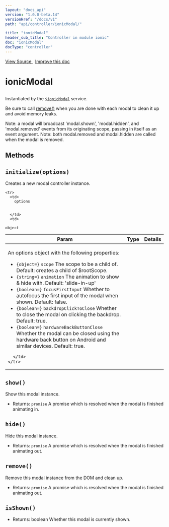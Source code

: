 ```yaml
---
layout: "docs_api"
version: "1.0.0-beta.14"
versionHref: "/docs/v1"
path: "api/controller/ionicModal/"

title: "ionicModal"
header_sub_title: "Controller in module ionic"
doc: "ionicModal"
docType: "controller"
---
```


<div class="improve-docs">
  <a href='http://github.com/driftyco/ionic/tree/1.x/js/angular/service/modal.js#L77'>
    View Source
  </a>
  &nbsp;
  <a href='http://github.com/driftyco/ionic/edit/master/js/angular/service/modal.js#L77'>
    Improve this doc
  </a>
</div>




<h1 class="api-title">

  ionicModal



</h1>





Instantiated by the <a href="/docs/api/service/$ionicModal/"><code>$ionicModal</code></a> service.

Be sure to call [remove()](#remove) when you are done with each modal
to clean it up and avoid memory leaks.

Note: a modal will broadcast 'modal.shown', 'modal.hidden', and 'modal.removed' events from its originating
scope, passing in itself as an event argument. Note: both modal.removed and modal.hidden are
called when the modal is removed.










  

  
## Methods

<div id="initialize"></div>
<h2>
  <code>initialize(options)</code>

</h2>

Creates a new modal controller instance.



<table class="table" style="margin:0;">
  <thead>
    <tr>
      <th>Param</th>
      <th>Type</th>
      <th>Details</th>
    </tr>
  </thead>
  <tbody>
    
    <tr>
      <td>
        options
        
        
      </td>
      <td>
        
  <code>object</code>
      </td>
      <td>
        <p>An options object with the following properties:</p>
<ul>
<li><code>{object=}</code> <code>scope</code> The scope to be a child of.
Default: creates a child of $rootScope.</li>
<li><code>{string=}</code> <code>animation</code> The animation to show &amp; hide with.
Default: &#39;slide-in-up&#39;</li>
<li><code>{boolean=}</code> <code>focusFirstInput</code> Whether to autofocus the first input of
the modal when shown.  Default: false.</li>
<li><code>{boolean=}</code> <code>backdropClickToClose</code> Whether to close the modal on clicking the backdrop.
Default: true.</li>
<li><code>{boolean=}</code> <code>hardwareBackButtonClose</code> Whether the modal can be closed using the hardware
back button on Android and similar devices.  Default: true.</li>
</ul>

        
      </td>
    </tr>
    
  </tbody>
</table>









<div id="show"></div>
<h2>
  <code>show()</code>

</h2>

Show this modal instance.






* Returns: 
  <code>promise</code> A promise which is resolved when the modal is finished animating in.




<div id="hide"></div>
<h2>
  <code>hide()</code>

</h2>

Hide this modal instance.






* Returns: 
  <code>promise</code> A promise which is resolved when the modal is finished animating out.




<div id="remove"></div>
<h2>
  <code>remove()</code>

</h2>

Remove this modal instance from the DOM and clean up.






* Returns: 
  <code>promise</code> A promise which is resolved when the modal is finished animating out.




<div id="isShown"></div>
<h2>
  <code>isShown()</code>

</h2>








* Returns: 
   boolean Whether this modal is currently shown.



  
  






